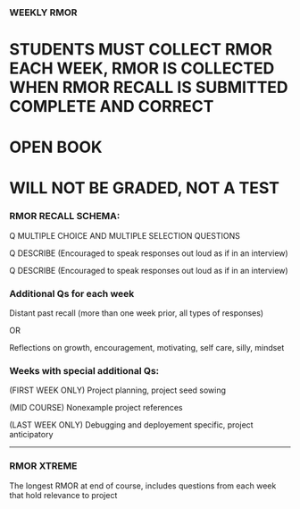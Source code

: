 ### WEEKLY RMOR

# STUDENTS MUST COLLECT RMOR EACH WEEK, RMOR IS COLLECTED WHEN RMOR RECALL IS SUBMITTED COMPLETE AND CORRECT

# OPEN BOOK

# WILL NOT BE GRADED, NOT A TEST



### RMOR RECALL SCHEMA: 


Q
MULTIPLE CHOICE AND MULTIPLE SELECTION QUESTIONS



Q
DESCRIBE (Encouraged to speak responses out loud as if in an interview)


Q
DESCRIBE (Encouraged to speak responses out loud as if in an interview)




### Additional Qs for each week 

Distant past recall (more than one week prior, all types of responses)

OR

Reflections on growth, encouragement, motivating, self care, silly, mindset



### Weeks with special additional Qs:

(FIRST WEEK ONLY) Project planning, project seed sowing 

(MID COURSE) Nonexample project references

(LAST WEEK ONLY) Debugging and deployement specific, project anticipatory 


-------

### RMOR XTREME 
The longest RMOR at end of course, includes questions from each week that hold relevance to project 





